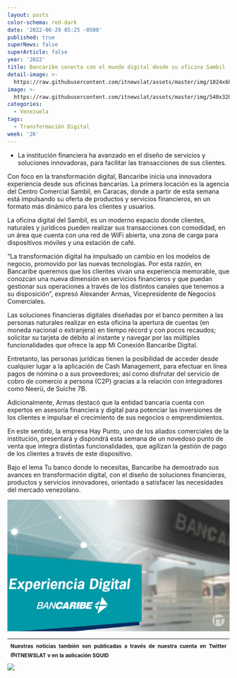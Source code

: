 ```yaml
---
layout: posts
color-schema: red-dark
date: '2022-06-29 05:25 -0500'
published: true
superNews: false
superArticle: false
year: '2022'
title: Bancaribe conecta con el mundo digital desde su oficina Sambil
detail-image: >-
  https://raw.githubusercontent.com/itnewslat/assets/master/img/1024x680/experiencia-bancaribe-g.jpg
image: >-
  https://raw.githubusercontent.com/itnewslat/assets/master/img/540x320/experiencia-bancaribe-p.jpg
categories:
  - Venezuela
tags:
  - Transformación Digital
week: '26'
---
```

- La institución financiera ha avanzado en el diseño de servicios y soluciones innovadoras, para facilitar las transacciones de sus clientes.


Con foco en la transformación digital, Bancaribe inicia una innovadora experiencia desde sus oficinas bancarias. La primera locación es la agencia del Centro Comercial Sambil, en Caracas, donde a partir de esta semana está impulsando su oferta de productos y servicios financieros, en un formato más dinámico para los clientes y usuarios.

La oficina digital del Sambil, es un moderno espacio donde clientes, naturales y jurídicos pueden realizar sus transacciones con comodidad, en un área que cuenta con una red de WiFi abierta, una zona de carga para dispositivos móviles y una estación de café.

“La transformación digital ha impulsado un cambio en los modelos de negocio, promovido por las nuevas tecnologías. Por esta razón, en Bancaribe queremos que los clientes vivan una experiencia memorable, que conozcan una nueva dimensión en servicios financieros y que puedan gestionar sus operaciones a través de los distintos canales que tenemos a su disposición”, expresó Alexander Armas, Vicepresidente de Negocios Comerciales.

Las soluciones financieras digitales diseñadas por el banco permiten a las personas naturales realizar en esta oficina la apertura de cuentas (en moneda nacional o extranjera) en tiempo récord y con pocos recaudos; solicitar su tarjeta de débito al instante y navegar por las múltiples funcionalidades que ofrece la app Mi Conexión Bancaribe Digital.

Entretanto, las personas jurídicas tienen la posibilidad de acceder desde cualquier lugar a la aplicación de Cash Management, para efectuar en línea pagos de nómina o a sus proveedores; así como disfrutar del servicio de cobro de comercio a persona (C2P) gracias a la relación con integradores como Neerü, de Suiche 7B.

Adicionalmente, Armas destacó que la entidad bancaria cuenta con expertos en asesoría financiera  y digital para potenciar las inversiones de los clientes e impulsar el crecimiento de sus negocios o emprendimientos.

En este sentido, la empresa Hay Punto, uno de los aliados comerciales de la institución, presentará y dispondrá esta semana de un novedoso punto de venta que integra distintas funcionalidades, que agilizan la gestión de pago de los clientes a través de este dispositivo.

Bajo el lema Tu banco donde lo necesitas, Bancaribe ha demostrado sus avances en transformación digital, con el diseño de soluciones financieras, productos y servicios innovadores, orientado a satisfacer las necesidades del mercado venezolano.

![](https://raw.githubusercontent.com/itnewslat/assets/master/img/540x320/experiencia-bancaribe-p.jpg)

<table style="height: 42px;" width="569">
<tbody>
<tr>
<td style="text-align: justify;"><sub><strong>Nuestras noticias también son publicadas a través de nuestra cuenta en Twitter <a href="https://twitter.com/itnewslat?lang=es">@ITNEWSLAT</a> y en la aplicación <a href="https://squidapp.co/en/">SQUID</a></strong></sub></td>
</tr>
</tbody>
</table>

<img src="https://tracker.metricool.com/c3po.jpg?hash=56f88a41e39ab42c063cc51676587a04"/>